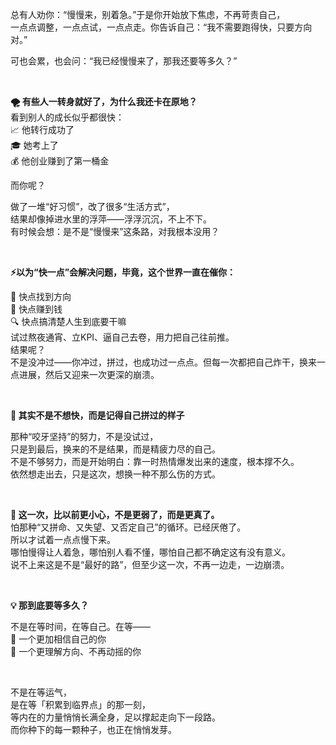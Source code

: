 总有人劝你：“慢慢来，别着急。”于是你开始放下焦虑，不再苛责自己，    
一点点调整，一点点试，一点点走。你告诉自己：“我不需要跑得快，只要方向对。”     

可也会累，也会问：“我已经慢慢来了，那我还要等多久？”

<br/>

**🌪️ 有些人一转身就好了，为什么我还卡在原地？**  
看到别人的成长似乎都很快：  
📈 他转行成功了  
🎓 她考上了  
💰 他创业赚到了第一桶金  

而你呢？     

做了一堆“好习惯”，改了很多“生活方式”，   
结果却像掉进水里的浮萍——浮浮沉沉，不上不下。   
有时候会想：是不是“慢慢来”这条路，对我根本没用？    

<br/>

**⚡以为“快一点”会解决问题，毕竟，这个世界一直在催你：** 

🚨 快点找到方向    
💸 快点赚到钱    
🔍 快点搞清楚人生到底要干嘛   
试过熬夜通宵、立KPI、逼自己去卷，用力把自己往前推。    
结果呢？    
不是没冲过——你冲过，拼过，也成功过一点点。但每一次都把自己炸干，换来一点进展，然后又迎来一次更深的崩溃。

<br/>

**🧠 其实不是不想快，而是记得自己拼过的样子**

那种“咬牙坚持”的努力，不是没试过，     
只是到最后，换来的不是结果，而是精疲力尽的自己。      
不是不够努力，而是开始明白：靠一时热情爆发出来的速度，根本撑不久。    
依然想走出去，只是这次，想换一种不那么伤的方式。    

<br/>

**🌱 这一次，比以前更小心，不是更弱了，而是更真了。**  
怕那种“又拼命、又失望、又否定自己”的循环。已经厌倦了。  
所以才试着一点点慢下来。        
哪怕慢得让人着急，哪怕别人看不懂，哪怕自己都不确定这有没有意义。      
说不上来这是不是“最好的路”，但至少这一次，不再一边走，一边崩溃。          

<br/>

**💡 那到底要等多久？**

不是在等时间，在等自己。在等——       
🧩 一个更加相信自己的你          
🧭 一个更理解方向、不再动摇的你        

<br/>

不是在等运气，     
是在等「积累到临界点」的那一刻，     
等内在的力量悄悄长满全身，足以撑起走向下一段路。        
而你种下的每一颗种子，也正在悄悄发芽。      
